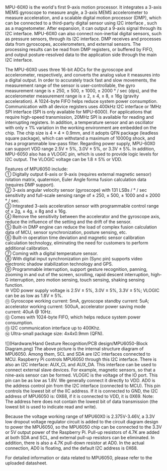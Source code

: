 MPU-60X0 is the world's first 9-axis motion processor. It integrates a 3-axis MEMS gyroscope to measure angle, a 3-axis MEMS accelerometer to measure acceleration, and a scalable digital motion processor (DMP), which can be connected to a third-party digital sensor using I2C interface , such as a magnetometer. After expansion, it can output a 9-axis signal through its I2C interface. MPU-60X0 can also connect non-inertial digital sensors, such as pressure sensors, through its I2C interface. DMP receives and processes data from gyroscopes, accelerometers, and external sensors. The processing results can be read from DMP registers, or buffered by FIFO, and output posture-resolved data to the application side through the main I2C interface.<br>

The MPU-60X0 uses three 16-bit ADCs for the gyroscope and accelerometer, respectively, and converts the analog value it measures into a digital output. In order to accurately track fast and slow movements, the measurement range of the sensor is user-controllable, the gyro measurement range is ± 250, ± 500, ± 1000, ± 2000 ° / sec (dps), and the accelerometer measurement range is ± 2, ± 4, ± 8, ± 16g (gravity acceleration). A 1024-byte FIFO helps reduce system power consumption. Communication with all device registers uses 400kHz I2C interface or 1MHz SPI interface (SPI is only available for MPU-6000). For applications that require high-speed transmission, 20MHz SPI is available for reading and interrupting registers. In addition, a temperature sensor and an oscillator with only ± 1% variation in the working environment are embedded on the chip. The chip size is 4 × 4 × 0.9mm, and it adopts QFN package (leadless square package), which can withstand a maximum of 10000g shock, and has a programmable low-pass filter. Regarding power supply, MPU-60X0 can support VDD range 2.5V ± 5%, 3.0V ± 5%, or 3.3V ± 5%. In addition, MPU-6050 also has a VLOGIC pin, which is used to provide logic levels for I2C output. The VLOGIC voltage can be 1.8 ± 5% or VDD.<br>

Features of MPU6050 include:<br>
①	Digitally output 6-axis or 9-axis (requires external magnetic sensor) rotation matrix, quaternion, Euler Angle forma fusion calculation data (requires DMP support).<br>
②	3-axis angular velocity sensor (gyroscope) with 131 LSBs / ° / sec sensitivity and full-scale sensing range of ± 250, ± 500, ± 1000 and ± 2000 ° / sec.<br>
③	Integrated 3-axis acceleration sensor with programmable control range of ± 2g, ± 4g, ± 8g and ± 16g.<br>
④	Remove the sensitivity between the accelerator and the gyroscope axis, reduce the influence of the setting and the drift of the sensor.<br>
⑤	Built-in DMP engine can reduce the load of complex fusion calculation data of MCU, sensor synchronization, posture sensing, etc.<br>
⑥	Built-in operation time deviation and magnetic sensor calibration calculation technology, eliminating the need for customers to perform additional calibration.<br>
⑦	Coming with a digital temperature sensor.<br>
⑧	With digital input synchronization pin (Sync pin) supports video electronic shadow stabilization technology and GPS.<br>
⑨	Programmable interruption, support gesture recognition, panning, zooming in and out of the screen, scrolling, rapid descent interruption, high-G interruption, zero motion sensing, touch sensing, shaking sensing function.<br>
⑩	VDD power supply voltage is 2.5V ± 5%, 3.0V ± 5%, 3.3V ± 5%; VLOGIC can be as low as 1.8V ± 5%.<br>
⑪	Gyroscope working current: 5mA, gyroscope standby current: 5uA; accelerator working current: 500uA, accelerator power saving mode current: 40uA @ 10Hz.<br>
⑫	Comes with 1024-byte FIFO, which helps reduce system power consumption.<br>
⑬	I2C communication interface up to 400Khz.<br>
⑭	Ultra-small package size: 4x4x0.9mm (QFN).<br>

![](Hardware/Hand Gesture Recognition/PCB design/MPU6050-Block Diagram.png)
The above picture is the internal structure diagram of MPU6050. Among them, SCL and SDA are I2C interfaces connected to MCU. Raspberry Pi controls MPU6050 through this I2C interface. There is also an I2C interface: AUX_CL and AUX_DA. This interface can be used to connect external slave devices. For example, magnetic sensors, so that a nine-axis sensor can be formed. VLOGIC is the voltage of the IO port. This pin can be as low as 1.8V. We generally connect it directly to VDD. AD0 is the address control pin from the I2C interface (connected to MCU). This pin controls the lowest bit of the IIC address. If it is connected to GND, the I2C address of MPU6050 is: 0X68, if it is connected to VDD, it is 0X69. Note: The address here does not contain the lowest bit of data transmission (the lowest bit is used to indicate read and write).<br>

Because the voltage working range of MPU60X0 is 2.375V-3.46V, a 3.3V low dropout voltage regulator circuit is added to the circuit diagram design to power the MPU6050, so the MPU6050 chip can be connected to the 3.3V or 5V output power of the Raspberry Pi. Pull-up resistors of 4.7K are added at both SDA and SCL, and external pull-up resistors can be eliminated. In addition, there is also a 4.7K pull-down resistor at AD0. In the actual connection, AD0 is floating, and the default I2C address is 0X68.<br>

For detailed information or data related to MPU6050, please refer to the uploaded datasheet.<br>
